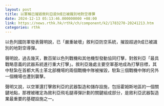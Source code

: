 ```yaml
---
layout: post
title: 以軍稱已摧毀敘利亞逾9成已被識別地對空導彈
date: 2024-12-13 05:13:46.000000000 +08:00
link: https://news.rthk.hk/rthk/ch/component/k2/1783270-20241213.htm
categories: rthk
---
```


以色列國防軍發表聲明說，已「嚴重破壞」敘利亞防空系統，摧毀超過9成已被識別的地對空導彈。

聲明說，過去幾天，數百架以色列戰機和其他機型發動協同打擊，對敘利亞「最具戰略意義的武器系統進行重大打擊」。敘利亞幾處主要空軍基地成為打擊目標，其中駐紮在首都大馬士革北部機場的兩個戰機中隊被摧毀，駐紮三個戰機中隊的另外一個機場也遭到襲擊。

聲明又說，以空軍還打擊敘利亞的武器製造和儲存設施，包括霍姆斯地區的一個關鍵地點，那裡被確定為敘利亞飛毛腿導彈計劃的關鍵組成部分，是敘利亞武器製造業最重要的基礎設施之一。
